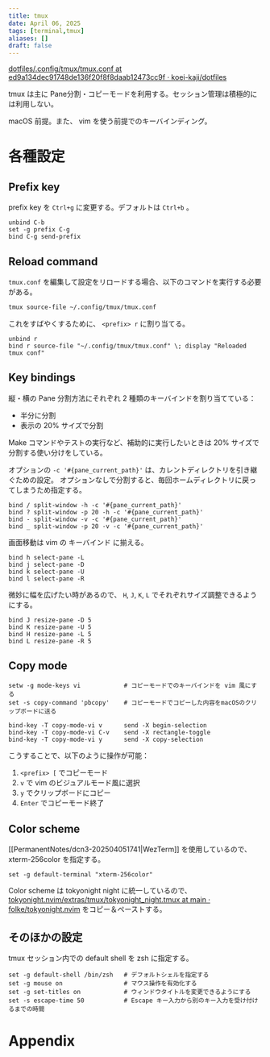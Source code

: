 ```yaml
---
title: tmux
date: April 06, 2025
tags: [terminal,tmux]
aliases: []
draft: false
---
```


[dotfiles/.config/tmux/tmux.conf at ed9a134dec91748de136f20f8f8daab12473cc9f · koei-kaji/dotfiles](https://github.com/koei-kaji/dotfiles/blob/ed9a134dec91748de136f20f8f8daab12473cc9f/.config/tmux/tmux.conf)

tmux は主に Pane分割・コピーモードを利用する。セッション管理は積極的には利用しない。

macOS 前提。また、 vim を使う前提でのキーバインディング。

# 各種設定

## Prefix key

prefix key を `Ctrl+g` に変更する。デフォルトは `Ctrl+b` 。

```tmux title="~/.config/tmux/tmux.conf"
unbind C-b
set -g prefix C-g
bind C-g send-prefix
```

## Reload command

`tmux.conf` を編集して設定をリロードする場合、以下のコマンドを実行する必要がある。

```bash
tmux source-file ~/.config/tmux/tmux.conf
```

これをすばやくするために、 `<prefix> r` に割り当てる。

```tmux title="~/.config/tmux/tmux.conf"
unbind r
bind r source-file "~/.config/tmux/tmux.conf" \; display "Reloaded tmux conf"
```

## Key bindings

縦・横の Pane 分割方法にそれぞれ 2 種類のキーバインドを割り当てている：

- 半分に分割
- 表示の 20% サイズで分割

Make コマンドやテストの実行など、補助的に実行したいときは 20% サイズで分割する使い分けをしている。

オプションの `-c '#{pane_current_path}'` は、カレントディレクトリを引き継ぐための設定。
オプションなしで分割すると、毎回ホームディレクトリに戻ってしまうため指定する。

```tmux title="~/.config/tmux/tmux.conf"
bind / split-window -h -c '#{pane_current_path}'
bind ? split-window -p 20 -h -c '#{pane_current_path}'
bind - split-window -v -c '#{pane_current_path}'
bind _ split-window -p 20 -v -c '#{pane_current_path}'
```

画面移動は vim の キーバインド に揃える。


```tmux title="~/.config/tmux/tmux.conf"
bind h select-pane -L
bind j select-pane -D
bind k select-pane -U
bind l select-pane -R
```

微妙に幅を広げたい時があるので、 `H`, `J`, `K`, `L` でそれぞれサイズ調整できるようにする。

```tmux title="~/.config/tmux/tmux.conf"
bind J resize-pane -D 5
bind K resize-pane -U 5
bind H resize-pane -L 5
bind L resize-pane -R 5
```

## Copy mode

```tmux title="~/.config/tmux/tmux.conf"
setw -g mode-keys vi            # コピーモードでのキーバインドを vim 風にする
set -s copy-command 'pbcopy'    # コピーモードでコピーした内容をmacOSのクリップボードに送る

bind-key -T copy-mode-vi v      send -X begin-selection
bind-key -T copy-mode-vi C-v    send -X rectangle-toggle
bind-key -T copy-mode-vi y      send -X copy-selection
```

こうすることで、以下のように操作が可能：

1. `<prefix> [` でコピーモード
2. `v` で vim のビジュアルモード風に選択
3. `y` でクリップボードにコピー
4. `Enter` でコピーモード終了

## Color scheme

[[PermanentNotes/dcn3-202504051741|WezTerm]] を使用しているので、xterm-256color を指定する。

```tmux title="~/.config/tmux/tmux.conf"
set -g default-terminal "xterm-256color"
```

Color scheme は tokyonight night に統一しているので、[tokyonight.nvim/extras/tmux/tokyonight_night.tmux at main · folke/tokyonight.nvim](https://github.com/folke/tokyonight.nvim/blob/main/extras/tmux/tokyonight_night.tmux) をコピー＆ペーストする。

## そのほかの設定

tmux セッション内での default shell を zsh に指定する。

```tmux title="~/.config/tmux/tmux.conf"
set -g default-shell /bin/zsh   # デフォルトシェルを指定する
set -g mouse on                 # マウス操作を有効化する
set -g set-titles on            # ウィンドウタイトルを変更できるようにする
set -s escape-time 50           # Escape キー入力から別のキー入力を受け付けるまでの時間
```

# Appendix
